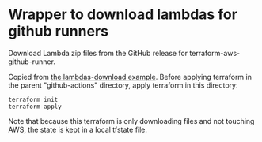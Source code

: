 # Wrapper to download lambdas for github runners

Download Lambda zip files from the GitHub release for terraform-aws-github-runner.

Copied from [the lambdas-download example](https://github.com/philips-labs/terraform-aws-github-runner/tree/d0e89608f52ff0db4abe204af6718a73e780ea98/examples/lambdas-download). Before applying terraform in the parent "github-actions" directory, apply terraform in this directory:

    terraform init
    terraform apply

Note that because this terraform is only downloading files and not touching AWS, the state is kept in a local tfstate file.
